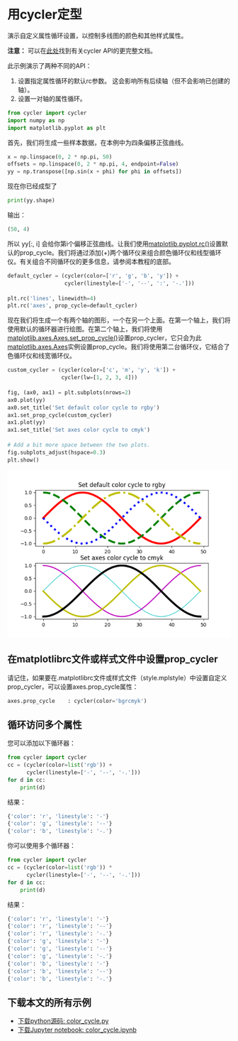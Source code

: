 # 用cycler定型

演示自定义属性循环设置，以控制多线图的颜色和其他样式属性。

**注意：** 可以在[此处](http://matplotlib.org/cycler/)找到有关cycler API的更完整文档。

此示例演示了两种不同的API：

1. 设置指定属性循环的默认rc参数。 这会影响所有后续轴（但不会影响已创建的轴）。
1. 设置一对轴的属性循环。

```python
from cycler import cycler
import numpy as np
import matplotlib.pyplot as plt
```

首先，我们将生成一些样本数据，在本例中为四条偏移正弦曲线。

```python
x = np.linspace(0, 2 * np.pi, 50)
offsets = np.linspace(0, 2 * np.pi, 4, endpoint=False)
yy = np.transpose([np.sin(x + phi) for phi in offsets])
```

现在你已经成型了

```python
print(yy.shape)
```

输出：

```python
(50, 4)
```

所以 yy[:, i] 会给你第i个偏移正弦曲线。让我们使用[matplotlib.pyplot.rc()](https://matplotlib.org/api/_as_gen/matplotlib.pyplot.rc.html#matplotlib.pyplot.rc)设置默认的prop_cycle。我们将通过添加(+)两个循环仪来组合颜色循环仪和线型循环仪。有关组合不同循环仪的更多信息，请参阅本教程的底部。

```python
default_cycler = (cycler(color=['r', 'g', 'b', 'y']) +
                  cycler(linestyle=['-', '--', ':', '-.']))

plt.rc('lines', linewidth=4)
plt.rc('axes', prop_cycle=default_cycler)
```

现在我们将生成一个有两个轴的图形，一个在另一个上面。在第一个轴上，我们将使用默认的循环器进行绘图。在第二个轴上，我们将使用[matplotlib.axes.Axes.set_prop_cycle()](https://matplotlib.org/api/_as_gen/matplotlib.axes.Axes.set_prop_cycle.html#matplotlib.axes.Axes.set_prop_cycle)设置prop_cycler，它只会为此[matplotlib.axes.Axes](https://matplotlib.org/api/axes_api.html#matplotlib.axes.Axes)实例设置prop_cycle。我们将使用第二台循环仪，它结合了色循环仪和线宽循环仪。

```python
custom_cycler = (cycler(color=['c', 'm', 'y', 'k']) +
                 cycler(lw=[1, 2, 3, 4]))

fig, (ax0, ax1) = plt.subplots(nrows=2)
ax0.plot(yy)
ax0.set_title('Set default color cycle to rgby')
ax1.set_prop_cycle(custom_cycler)
ax1.plot(yy)
ax1.set_title('Set axes color cycle to cmyk')

# Add a bit more space between the two plots.
fig.subplots_adjust(hspace=0.3)
plt.show()
```

![用cycler定型示例](/static/images/tutorials/sphx_glr_color_cycle_001.png)

## 在matplotlibrc文件或样式文件中设置prop_cycler

请记住，如果要在.matplotlibrc文件或样式文件（style.mplstyle）中设置自定义prop_cycler，可以设置axes.prop_cycle属性：

```python
axes.prop_cycle    : cycler(color='bgrcmyk')
```

## 循环访问多个属性

您可以添加以下循环器：

```python
from cycler import cycler
cc = (cycler(color=list('rgb')) +
      cycler(linestyle=['-', '--', '-.']))
for d in cc:
    print(d)
```

结果：

```python
{'color': 'r', 'linestyle': '-'}
{'color': 'g', 'linestyle': '--'}
{'color': 'b', 'linestyle': '-.'}
```

你可以使用多个循环器：

```python
from cycler import cycler
cc = (cycler(color=list('rgb')) *
      cycler(linestyle=['-', '--', '-.']))
for d in cc:
    print(d)
```

结果：

```python
{'color': 'r', 'linestyle': '-'}
{'color': 'r', 'linestyle': '--'}
{'color': 'r', 'linestyle': '-.'}
{'color': 'g', 'linestyle': '-'}
{'color': 'g', 'linestyle': '--'}
{'color': 'g', 'linestyle': '-.'}
{'color': 'b', 'linestyle': '-'}
{'color': 'b', 'linestyle': '--'}
{'color': 'b', 'linestyle': '-.'}
```

## 下载本文的所有示例

- [下载python源码: color_cycle.py](https://matplotlib.org/_downloads/1f3835aefda3bd4f236d497eb3c144a7/color_cycle.py)
- [下载Jupyter notebook: color_cycle.ipynb](https://matplotlib.org/_downloads/a1e8abef996b274af371201c7786a041/color_cycle.ipynb)
